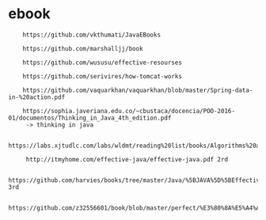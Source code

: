 # ebook

		https://github.com/vkthumati/JavaEBooks
		
		https://github.com/marshalljj/book
		
		https://github.com/wususu/effective-resourses
		
		https://github.com/serivires/how-tomcat-works
		
		https://github.com/vaquarkhan/vaquarkhan/blob/master/Spring-data-in-%20action.pdf
		
		https://sophia.javeriana.edu.co/~cbustaca/docencia/POO-2016-01/documentos/Thinking_in_Java_4th_edition.pdf
		 -> thinking in java 
		 
		 https://labs.xjtudlc.com/labs/wldmt/reading%20list/books/Algorithms%20and%20optimization/Introduction%20to%20Algorithms.pdf
		 
		 http://itmyhome.com/effective-java/effective-java.pdf 2rd
		 
		 https://github.com/harvies/books/tree/master/Java/%5BJAVA%5D%5BEffective%20Java%203rd%20Edition%5D 3rd
		 
		 https://github.com/z32556601/book/blob/master/perfect/%E3%80%8A%E5%A4%A7%E8%AF%9D%E6%95%B0%E6%8D%AE%E7%BB%93%E6%9E%84%E3%80%8B%20%E7%A8%8B%E6%9D%B0.pdf
